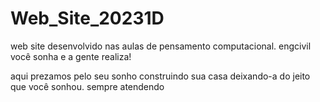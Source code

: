 # Web_Site_20231D
web site desenvolvido nas aulas de pensamento computacional.
engcivil
você sonha e a gente realiza!

aqui prezamos pelo seu sonho construindo sua casa deixando-a do jeito que você sonhou.
sempre atendendo 
